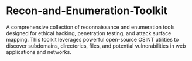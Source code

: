 # Recon-and-Enumeration-Toolkit
A comprehensive collection of reconnaissance and enumeration tools designed for ethical hacking, penetration testing, and attack surface mapping. This toolkit leverages powerful open-source OSINT utilities to discover subdomains, directories, files, and potential vulnerabilities in web applications and networks.
